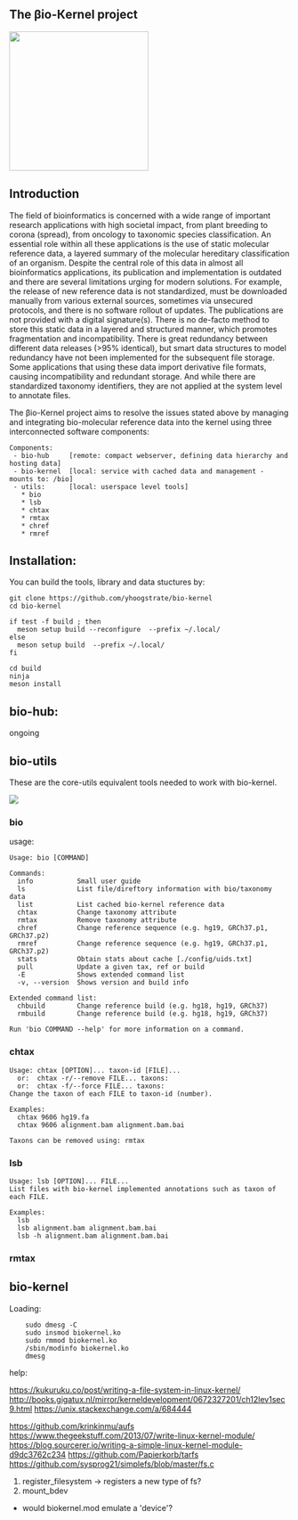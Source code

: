 The βio-Кernel project
----------

<img src="https://server.bh24.net/bio-kernel/assets/bio-kernel.png" height="250">

Introduction
----------

The field of bioinformatics is concerned with a wide range of important research applications with high societal impact, from plant breeding to corona (spread), from oncology to taxonomic species classification. An essential role within all these applications is the use of static molecular reference data, a layered summary of the molecular hereditary classification of an organism. Despite the central role of this data in almost all bioinformatics applications, its publication and implementation is outdated and there are several limitations urging for modern solutions.
For example, the release of new reference data is not standardized, must be downloaded manually from various external sources, sometimes via unsecured protocols, and there is no software rollout of updates. The publications are not provided with a digital signature(s). There is no de-facto method to store this static data in a layered and structured manner, which promotes fragmentation and incompatibility. There is great redundancy between different data releases (>95% identical), but smart data structures to model redundancy have not been implemented for the subsequent file storage. Some applications that using these data import derivative file formats, causing incompatibility and redundant storage. And while there are standardized taxonomy identifiers, they are not applied at the system level to annotate files.

The βio-Кernel project aims to resolve the issues stated above by managing and integrating bio-molecular reference data into the kernel using three interconnected software components:


```
Components:
 - bio-hub     [remote: compact webserver, defining data hierarchy and hosting data]
 - bio-kernel  [local: service with cached data and management - mounts to: /bio]
 - utils:      [local: userspace level tools]
   * bio
   * lsb
   * chtax
   * rmtax
   * chref
   * rmref
```

Installation:
---------

You can build the tools, library and data stuctures by:

```
git clone https://github.com/yhoogstrate/bio-kernel
cd bio-kernel

if test -f build ; then
  meson setup build --reconfigure  --prefix ~/.local/
else
  meson setup build  --prefix ~/.local/
fi

cd build
ninja
meson install
```

## bio-hub:

ongoing


## bio-utils

These are the core-utils equivalent tools needed to work with bio-kernel.

<img src="https://server.bh24.net/bio-kernel/assets/screenshot_001.png">

### bio


usage:
```
Usage: bio [COMMAND]

Commands:
  info           Small user guide
  ls             List file/direftory information with bio/taxonomy data
  list           List cached bio-kernel reference data
  chtax          Change taxonomy attribute
  rmtax          Remove taxonomy attribute
  chref          Change reference sequence (e.g. hg19, GRCh37.p1, GRCh37.p2)
  rmref          Change reference sequence (e.g. hg19, GRCh37.p1, GRCh37.p2)
  stats          Obtain stats about cache [./config/uids.txt]
  pull           Update a given tax, ref or build
  -E             Shows extended command list
  -v, --version  Shows version and build info

Extended command list:
  chbuild        Change reference build (e.g. hg18, hg19, GRCh37)
  rmbuild        Change reference build (e.g. hg18, hg19, GRCh37)

Run 'bio COMMAND --help' for more information on a command.

```

### chtax

```
Usage: chtax [OPTION]... taxon-id [FILE]...
  or:  chtax -r/--remove FILE... taxons:
  or:  chtax -f/--force FILE... taxons:
Change the taxon of each FILE to taxon-id (number).

Examples:
  chtax 9606 hg19.fa
  chtax 9606 alignment.bam alignment.bam.bai

Taxons can be removed using: rmtax
```


### lsb

```
Usage: lsb [OPTION]... FILE...
List files with bio-kernel implemented annotations such as taxon of each FILE.

Examples:
  lsb
  lsb alignment.bam alignment.bam.bai
  lsb -h alignment.bam alignment.bam.bai
```

### rmtax


## bio-kernel


Loading:
```
	sudo dmesg -C
	sudo insmod biokernel.ko
	sudo rmmod biokernel.ko
	/sbin/modinfo biokernel.ko
	dmesg
```


help:

https://kukuruku.co/post/writing-a-file-system-in-linux-kernel/
http://books.gigatux.nl/mirror/kerneldevelopment/0672327201/ch12lev1sec9.html
https://unix.stackexchange.com/a/684444

https://github.com/krinkinmu/aufs
https://www.thegeekstuff.com/2013/07/write-linux-kernel-module/
https://blog.sourcerer.io/writing-a-simple-linux-kernel-module-d9dc3762c234
https://github.com/Papierkorb/tarfs
https://github.com/sysprog21/simplefs/blob/master/fs.c

1. register_filesystem -> registers a new type of fs?
2. mount_bdev
 - would biokernel.mod emulate a 'device'?

